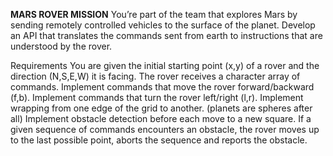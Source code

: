 
**MARS ROVER MISSION**
You’re part of the team that explores Mars by sending remotely controlled vehicles to the surface of the planet. Develop an API that translates the commands sent from earth to instructions that are understood by the rover.

Requirements
You are given the initial starting point (x,y) of a rover and the direction (N,S,E,W) it is facing.
The rover receives a character array of commands.
Implement commands that move the rover forward/backward (f,b).
Implement commands that turn the rover left/right (l,r).
Implement wrapping from one edge of the grid to another. (planets are spheres after all)
Implement obstacle detection before each move to a new square. If a given sequence of commands encounters an obstacle, the rover moves up to the last possible point, aborts the sequence and reports the obstacle.
